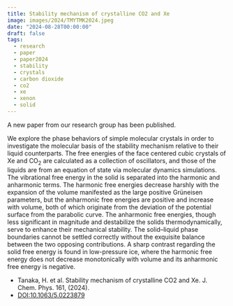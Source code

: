 ```yaml
---
title: Stability mechanism of crystalline CO2 and Xe
image: images/2024/TMYTMK2024.jpeg
date: "2024-08-28T00:00:00"
draft: false
tags:
  - research
  - paper
  - paper2024
  - stability
  - crystals
  - carbon dioxide
  - co2
  - xe
  - xenon
  - solid
---
```


A new paper from our research group has been published.

We explore the phase behaviors of simple molecular crystals in order to investigate the molecular basis of the stability mechanism relative to their liquid counterparts. The free energies of the face centered cubic crystals of Xe and CO<sub>2</sub> are calculated as a collection of oscillators, and those of the liquids are from an equation of state via molecular dynamics simulations. The vibrational free energy in the solid is separated into the harmonic and anharmonic terms. The harmonic free energies decrease harshly with the expansion of the volume manifested as the large positive Grüneisen parameters, but the anharmonic free energies are positive and increase with volume, both of which originate from the deviation of the potential surface from the parabolic curve. The anharmonic free energies, though less significant in magnitude and destabilize the solids thermodynamically, serve to enhance their mechanical stability. The solid–liquid phase boundaries cannot be settled correctly without the exquisite balance between the two opposing contributions. A sharp contrast regarding the solid free energy is found in low-pressure ice, where the harmonic free energy does not decrease monotonically with volume and its anharmonic free energy is negative.

- Tanaka, H. et al. Stability mechanism of crystalline CO2 and Xe. J. Chem. Phys. 161, (2024).
- [DOI:10.1063/5.0223879](https://doi.org/10.1063/5.0223879)
